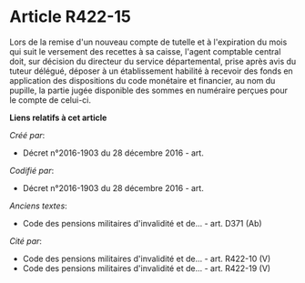 # Article R422-15

Lors de la remise d'un nouveau compte de tutelle et à l'expiration du mois qui suit le versement des recettes à sa caisse,
l'agent comptable central doit, sur décision du directeur du service départemental, prise après avis du tuteur délégué,
déposer à un établissement habilité à recevoir des fonds en application des dispositions du code monétaire et financier, au
nom du pupille, la partie jugée disponible des sommes en numéraire perçues pour le compte de celui-ci.

**Liens relatifs à cet article**

_Créé par_:

  - Décret n°2016-1903 du 28 décembre 2016 - art.

_Codifié par_:

  - Décret n°2016-1903 du 28 décembre 2016 - art.

_Anciens textes_:

  - Code des pensions militaires d'invalidité et de... - art. D371 (Ab)

_Cité par_:

  - Code des pensions militaires d'invalidité et de... - art. R422-10 (V)
  - Code des pensions militaires d'invalidité et de... - art. R422-19 (V)
